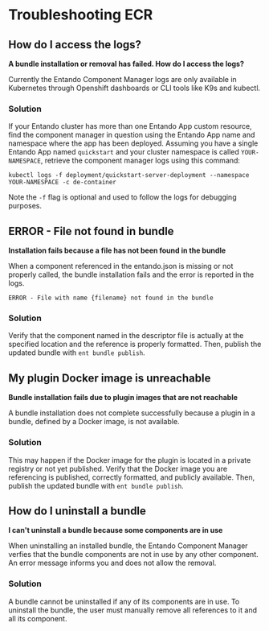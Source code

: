# Troubleshooting ECR

## How do I access the logs? 
**A bundle installation or removal has failed. How do I access the logs?**

Currently the Entando Component Manager logs are only available in Kubernetes through Openshift dashboards or CLI tools like K9s and kubectl.


### Solution
If your Entando cluster has more than one Entando App custom resource, find the component manager in question using the Entando App name and namespace where the app has been deployed. Assuming you have a single Entando App named `quickstart` and your cluster namespace is called `YOUR-NAMESPACE`, 
retrieve the component manager logs using this command:
```
kubectl logs -f deployment/quickstart-server-deployment --namespace YOUR-NAMESPACE -c de-container
```
Note the `-f` flag is optional and used to follow the logs for debugging purposes.

## ERROR - File not found in bundle
**Installation fails because a file has not been found in the bundle**

When a component referenced in the entando.json is missing or not properly called, the bundle installation fails and the error is reported in the logs.

```
ERROR - File with name {filename} not found in the bundle
```

### Solution

Verify that the component named in the descriptor file is actually at the specified location and the reference is properly formatted. Then, publish the updated bundle with `ent bundle publish`.

## My plugin Docker image is unreachable 
**Bundle installation fails due to plugin images that are not reachable**

A bundle installation does not complete successfully because a plugin in a bundle, defined by a Docker image, is not available. 

### Solution
This may happen if the Docker image for the plugin is located in a private registry or not yet published. Verify that the Docker image you are referencing is published, correctly formatted, and publicly available. Then, publish the updated bundle with `ent bundle publish`.

## How do I uninstall a bundle 
**I can't uninstall a bundle because some components are in use**

When uninstalling an installed bundle, the Entando Component Manager verfies that the bundle components are not in use by any other component. An error message informs you and does not allow the removal. 

### Solution

A bundle cannot be uninstalled if any of its components are in use. To uninstall the bundle, the user must manually remove all references to it and all its component.